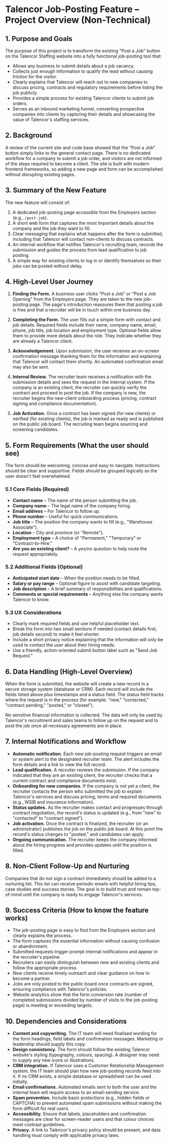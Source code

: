 # Talencor Job-Posting Feature – Project Overview (Non-Technical)

## 1. Purpose and Goals

The purpose of this project is to transform the existing "Post a Job" button on the Talencor Staffing website into a fully functional job-posting tool that:

- Allows any business to submit details about a job vacancy.
- Collects just enough information to qualify the lead without causing friction for the visitor.
- Clearly explains that Talencor will reach out to new companies to discuss pricing, contracts and regulatory requirements before listing the job publicly.
- Provides a simple process for existing Talencor clients to submit job orders.
- Serves as an inbound marketing funnel, converting prospective companies into clients by capturing their details and showcasing the value of Talencor's staffing services.

## 2. Background

A review of the current site and code base showed that the "Post a Job" button simply links to the general contact page. There is no dedicated workflow for a company to submit a job order, and visitors are not informed of the steps required to become a client. The site is built with modern frontend frameworks, so adding a new page and form can be accomplished without disrupting existing pages.

## 3. Summary of the New Feature

The new feature will consist of:

1. A dedicated job-posting page accessible from the Employers section (e.g., `/post-job`).
2. A short web form that captures the most important details about the company and the job they want to fill.
3. Clear messaging that explains what happens after the form is submitted, including that Talencor will contact non-clients to discuss contracts.
4. An internal workflow that notifies Talencor's recruiting team, records the submission and guides the process from lead qualification to job posting.
5. A simple way for existing clients to log in or identify themselves so their jobs can be posted without delay.

## 4. High-Level User Journey

1. **Finding the Form.** A business user clicks "Post a Job" or "Post a Job Opening" from the Employers page. They are taken to the new job-posting page. The page's introduction reassures them that posting a job is free and that a recruiter will be in touch within one business day.

2. **Completing the Form.** The user fills out a simple form with contact and job details. Required fields include their name, company name, email, phone, job title, job location and employment type. Optional fields allow them to provide more details about the role. They indicate whether they are already a Talencor client.

3. **Acknowledgement.** Upon submission, the user receives an on-screen confirmation message thanking them for the information and explaining that Talencor will contact them shortly. An automated confirmation email may also be sent.

4. **Internal Review.** The recruiter team receives a notification with the submission details and sees the request in the internal system. If the company is an existing client, the recruiter can quickly verify the contract and proceed to post the job. If the company is new, the recruiter begins the new-client onboarding process (pricing, contract signing and compliance documentation).

5. **Job Activation.** Once a contract has been signed (for new clients) or verified (for existing clients), the job is marked as ready and is published on the public job board. The recruiting team begins sourcing and screening candidates.

## 5. Form Requirements (What the user should see)

The form should be welcoming, concise and easy to navigate. Instructions should be clear and supportive. Fields should be grouped logically so the user doesn't feel overwhelmed.

### 5.1 Core Fields (Required)

- **Contact name** – The name of the person submitting the job.
- **Company name** – The legal name of the company hiring.
- **Email address** – For Talencor to follow up.
- **Phone number** – Useful for quick communications.
- **Job title** – The position the company wants to fill (e.g., "Warehouse Associate").
- **Location** – City and province (or "Remote").
- **Employment type** – A choice of "Permanent," "Temporary" or "Contract-to-Hire."
- **Are you an existing client?** – A yes/no question to help route the request appropriately.

### 5.2 Additional Fields (Optional)

- **Anticipated start date** – When the position needs to be filled.
- **Salary or pay range** – Optional figure to assist with candidate targeting.
- **Job description** – A brief summary of responsibilities and qualifications.
- **Comments or special requirements** – Anything else the company wants Talencor to know.

### 5.3 UX Considerations

- Clearly mark required fields and use helpful placeholder text.
- Break the form into two small sections if needed (contact details first, job details second) to make it feel shorter.
- Include a short privacy notice explaining that the information will only be used to contact the user about their hiring needs.
- Use a friendly, action-oriented submit button label such as "Send Job Request."

## 6. Data Handling (High-Level Overview)

When the form is submitted, the website will create a new record in a secure storage system (database or CRM). Each record will include the fields listed above plus timestamps and a status field. The status field tracks where the request is in the process (for example: "new," "contacted," "contract pending," "posted," or "closed").

No sensitive financial information is collected. The data will only be used by Talencor's recruitment and sales teams to follow up on the request and to post the job once all necessary agreements are in place.

## 7. Internal Notifications and Workflow

- **Automatic notification.** Each new job-posting request triggers an email or system alert to the designated recruiter team. The alert includes the form details and a link to view the full record.
- **Lead qualification.** A recruiter reviews the submission. If the company indicated that they are an existing client, the recruiter checks that a current contract and compliance documents exist.
- **Onboarding for new companies.** If the company is not yet a client, the recruiter contacts the person who submitted the job to explain Talencor's services and discuss pricing, terms and required documents (e.g., WSIB and insurance information).
- **Status updates.** As the recruiter makes contact and progresses through contract negotiation, the record's status is updated (e.g., from "new" to "contacted" to "contract signed").
- **Job activation.** Once the contract is finalized, the recruiter (or an administrator) publishes the job on the public job board. At this point the record's status changes to "posted," and candidates can apply.
- **Ongoing communication.** The recruiter keeps the company informed about the hiring progress and provides updates until the position is filled.

## 8. Non-Client Follow-Up and Nurturing

Companies that do not sign a contract immediately should be added to a nurturing list. This list can receive periodic emails with helpful hiring tips, case studies and success stories. The goal is to build trust and remain top-of-mind until the company is ready to engage Talencor's services.

## 9. Success Criteria (How to know the feature works)

- The job-posting page is easy to find from the Employers section and clearly explains the process.
- The form captures the essential information without causing confusion or abandonment.
- Submitted requests trigger prompt internal notifications and appear in the recruiter's pipeline.
- Recruiters can easily distinguish between new and existing clients and follow the appropriate process.
- New clients receive timely outreach and clear guidance on how to become a partner.
- Jobs are only posted to the public board once contracts are signed, ensuring compliance with Talencor's policies.
- Website analytics show that the form conversion rate (number of completed submissions divided by number of visits to the job-posting page) is meeting or exceeding targets.

## 10. Dependencies and Considerations

- **Content and copywriting.** The IT team will need finalised wording for the form headings, field labels and confirmation messages. Marketing or leadership should supply this copy.
- **Design consistency.** The form should follow the existing Talencor website's styling (typography, colours, spacing). A designer may need to supply any new icons or illustrations.
- **CRM integration.** If Talencor uses a Customer Relationship Management system, the IT team should plan how new job-posting records feed into it. If no CRM exists, a simple database or spreadsheet can be used initially.
- **Email confirmations.** Automated emails sent to both the user and the internal team will require access to an email-sending service.
- **Spam prevention.** Include basic protections (e.g., hidden fields or CAPTCHA) to prevent automated spam submissions without making the form difficult for real users.
- **Accessibility.** Ensure that labels, placeholders and confirmation messages are clear for screen-reader users and that colour choices meet contrast guidelines.
- **Privacy.** A link to Talencor's privacy policy should be present, and data handling must comply with applicable privacy laws.
